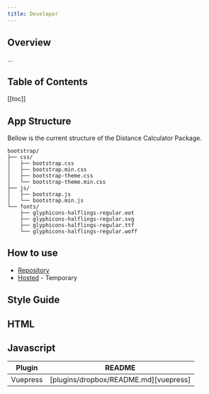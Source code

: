```yaml
---
title: Developer
---
```


## Overview

...

## Table of Contents

[[toc]]

## App Structure

Bellow is the current structure of the Distance Calculator Package.

```
bootstrap/
├── css/
│   ├── bootstrap.css
│   ├── bootstrap.min.css
│   ├── bootstrap-theme.css
│   └── bootstrap-theme.min.css
├── js/
│   ├── bootstrap.js
│   └── bootstrap.min.js
└── fonts/
    ├── glyphicons-halflings-regular.eot
    ├── glyphicons-halflings-regular.svg
    ├── glyphicons-halflings-regular.ttf
    └── glyphicons-halflings-regular.woff
```

## How to use

- [Repository](https://github.com/possibly1/xyzdocs)
- [Hosted](https://peaceful-yalow-5e6499.netlify.com/platform/) - Temporary

## Style Guide

## HTML

## Javascript

| Plugin   | README                                |
| -------- | ------------------------------------- |
| Vuepress | [plugins/dropbox/README.md][vuepress] |
